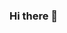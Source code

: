 ### Hi there 👋

<!--
**react-hangul/react-hangul** ⚡ is a ✨ 🌱 ui component library ✨ and 🔭 aims to become a complete design system to provide 🤔 developers a robust and easy way to create awesomeness 👯.
-->
